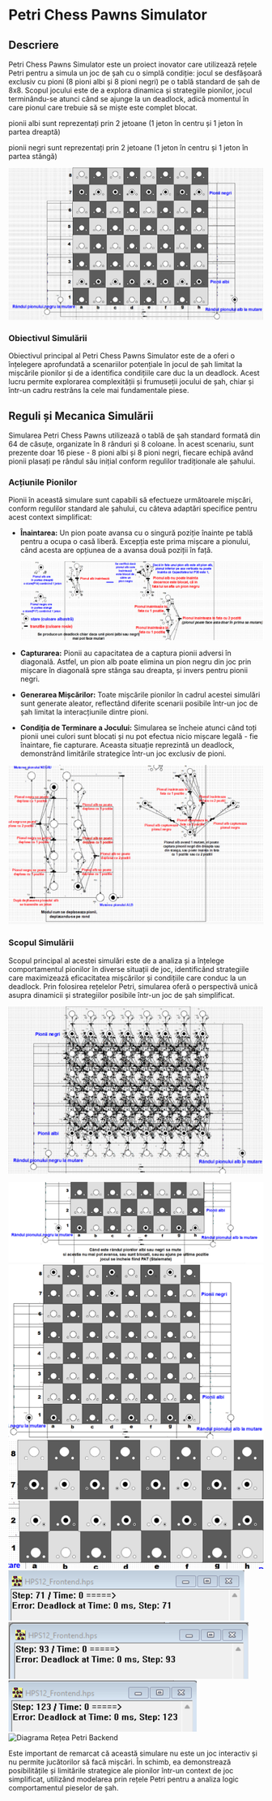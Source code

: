 # Petri Chess Pawns Simulator

## Descriere

Petri Chess Pawns Simulator este un proiect inovator care utilizează rețele Petri pentru a simula un joc de șah cu o simplă condiție: jocul se desfășoară exclusiv cu pioni (8 pioni albi și 8 pioni negri) pe o tablă standard de șah de 8x8. Scopul jocului este de a explora dinamica și strategiile pionilor, jocul terminându-se atunci când se ajunge la un deadlock, adică momentul în care pionul care trebuie să se miște este complet blocat.

  pionii albi sunt reprezentați prin 2 jetoane (1 jeton în centru și 1 jeton în partea dreaptă)

  pionii negri sunt reprezentați prin 2 jetoane (1 jeton în centru și 1 jeton în partea stângă)

![Diagrama Rețea Petri Frontend](imagini/frontend.png)

### Obiectivul Simulării

Obiectivul principal al Petri Chess Pawns Simulator este de a oferi o înțelegere aprofundată a scenariilor potențiale în jocul de șah limitat la mișcările pionilor și de a identifica condițiile care duc la un deadlock. Acest lucru permite explorarea complexității și frumuseții jocului de șah, chiar și într-un cadru restrâns la cele mai fundamentale piese.

## Reguli și Mecanica Simulării

Simularea Petri Chess Pawns utilizează o tablă de șah standard formată din 64 de căsuțe, organizate în 8 rânduri și 8 coloane. În acest scenariu, sunt prezente doar 16 piese - 8 pioni albi și 8 pioni negri, fiecare echipă având pionii plasați pe rândul său inițial conform regulilor tradiționale ale șahului.


### Acțiunile Pionilor

Pionii în această simulare sunt capabili să efectueze următoarele mișcări, conform regulilor standard ale șahului, cu câteva adaptări specifice pentru acest context simplificat:

- **Înaintarea:** Un pion poate avansa cu o singură poziție înainte pe tablă pentru a ocupa o casă liberă. Excepția este prima mișcare a pionului, când acesta are opțiunea de a avansa două poziții în față.

  ![Diagrama Rețea Petri explicată partea 1](imagini/explicat1.png)
  
- **Capturarea:** Pionii au capacitatea de a captura pionii adversi în diagonală. Astfel, un pion alb poate elimina un pion negru din joc prin mișcare în diagonală spre stânga sau dreapta, și invers pentru pionii negri.
- **Generarea Mișcărilor:** Toate mișcările pionilor în cadrul acestei simulări sunt generate aleator, reflectând diferite scenarii posibile într-un joc de șah limitat la interacțiunile dintre pioni.
- **Condiția de Terminare a Jocului:** Simularea se încheie atunci când toți pionii unei culori sunt blocati și nu pot efectua nicio mișcare legală - fie înaintare, fie capturare. Aceasta situație reprezintă un deadlock, demonstrând limitările strategice într-un joc exclusiv de pioni.

![Diagrama Rețea Petri explicată partea 2](imagini/explicat2.png)

### Scopul Simulării

Scopul principal al acestei simulări este de a analiza și a înțelege comportamentul pionilor în diverse situații de joc, identificând strategiile care maximizează eficacitatea mișcărilor și condițiile care conduc la un deadlock. Prin folosirea rețelelor Petri, simularea oferă o perspectivă unică asupra dinamicii și strategiilor posibile într-un joc de șah simplificat.
























![Diagrama Rețea Petri Backend](imagini/Backend.png)



![Diagrama Rețea Petri Backend](imagini/deadlock.png)
![Diagrama Rețea Petri Backend](imagini/o_poziție_finală.png)
![Diagrama Rețea Petri Backend](imagini/pionii_negri.png)
![Diagrama Rețea Petri Backend](imagini/pionii_albi.png)
![Diagrama Rețea Petri Backend](imagini/steps.png)
![Diagrama Rețea Petri Backend](imagini/steps2.png)
![Diagrama Rețea Petri Backend](imagini/steps3.png)
![Diagrama Rețea Petri Backend](imagini/tranziții.png)





Este important de remarcat că această simulare nu este un joc interactiv și nu permite jucătorilor să facă mișcări. În schimb, ea demonstrează posibilitățile și limitările strategice ale pionilor într-un context de joc simplificat, utilizând modelarea prin rețele Petri pentru a analiza logic comportamentul pieselor de șah.







